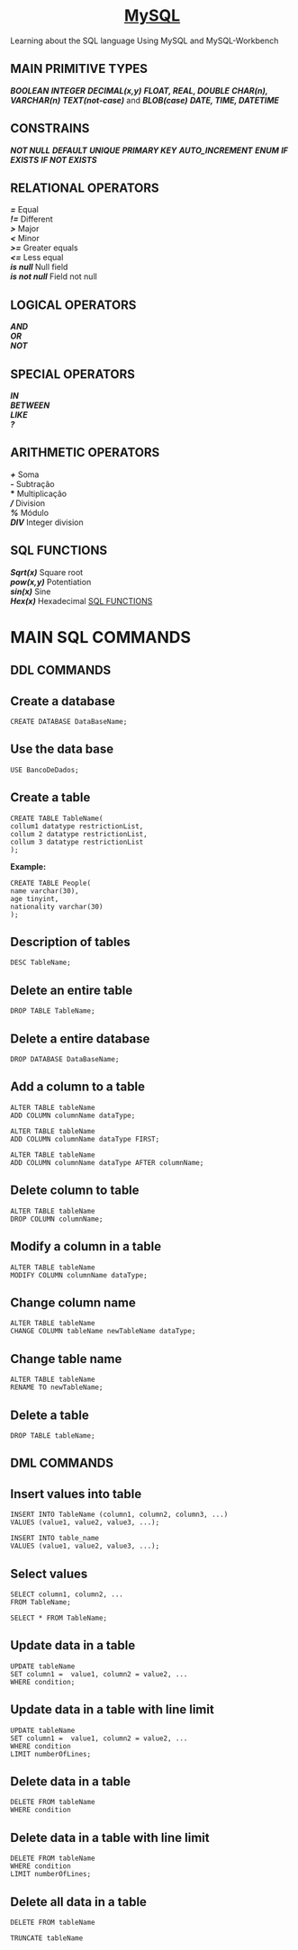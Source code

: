 <h1 align="center"><u>MySQL</u></h1>
Learning about the SQL language 
Using MySQL and MySQL-Workbench

## MAIN PRIMITIVE TYPES
***BOOLEAN***
***INTEGER***
***DECIMAL(x,y)***
***FLOAT, REAL, DOUBLE***
***CHAR(n), VARCHAR(n)***
***TEXT(not-case)*** and ***BLOB(case)***
***DATE, TIME, DATETIME***

## CONSTRAINS
***NOT NULL***
***DEFAULT***
***UNIQUE***
***PRIMARY KEY***
***AUTO_INCREMENT***
***ENUM***
***IF EXISTS***
***IF NOT EXISTS***

## RELATIONAL OPERATORS

***=*** Equal \
***!=*** Different \
***>*** Major \
***<*** Minor \
***>=*** Greater equals \
***<=*** Less equal \
***is null*** Null field \
***is not null*** Field not null 

## LOGICAL OPERATORS

***AND*** \
***OR***  
***NOT***

## SPECIAL OPERATORS
***IN*** \
***BETWEEN***   
***LIKE*** \
***?***

## ARITHMETIC OPERATORS
***+*** Soma \
***-*** Subtração \
<b>*</b> Multiplicação \
***/*** Division \
***%*** Módulo \
***DIV*** Integer division 


## SQL FUNCTIONS
***Sqrt(x)*** Square root \
***pow(x,y)*** Potentiation \
***sin(x)*** Sine \
***Hex(x)*** Hexadecimal
[SQL FUNCTIONS](https://www.w3schools.com/sql/sql_ref_sqlserver.asp)

# MAIN SQL COMMANDS

## DDL COMMANDS

## Create a database

~~~
CREATE DATABASE DataBaseName;
~~~

## Use the data base
~~~
USE BancoDeDados;
~~~
## Create a table
~~~
CREATE TABLE TableName(
collum1 datatype restrictionList,
collum 2 datatype restrictionList,
collum 3 datatype restrictionList
);
 ~~~
 **Example:**
~~~
CREATE TABLE People(
name varchar(30),
age tinyint,
nationality varchar(30)
);
~~~

## Description of tables
~~~
DESC TableName;
~~~

## Delete an entire table
~~~
DROP TABLE TableName;
~~~

## Delete a entire database
~~~
DROP DATABASE DataBaseName;
~~~

## Add a column to a table
~~~
ALTER TABLE tableName
ADD COLUMN columnName dataType;
~~~
~~~
ALTER TABLE tableName
ADD COLUMN columnName dataType FIRST;
~~~
~~~
ALTER TABLE tableName
ADD COLUMN columnName dataType AFTER columnName;
~~~

## Delete column to table
~~~
ALTER TABLE tableName
DROP COLUMN columnName;
~~~

## Modify a column in a table
~~~
ALTER TABLE tableName
MODIFY COLUMN columnName dataType;
~~~

## Change column name
~~~
ALTER TABLE tableName
CHANGE COLUMN tableName newTableName dataType;
~~~

## Change table name
~~~
ALTER TABLE tableName
RENAME TO newTableName;
~~~

## Delete a table
~~~
DROP TABLE tableName;
~~~

## DML COMMANDS

## Insert values into table
~~~
INSERT INTO TableName (column1, column2, column3, ...)
VALUES (value1, value2, value3, ...);
~~~
~~~
INSERT INTO table_name
VALUES (value1, value2, value3, ...);
~~~

## Select values
~~~
SELECT column1, column2, ...
FROM TableName;
~~~
~~~
SELECT * FROM TableName;
~~~

## Update data in a table
~~~
UPDATE tableName
SET column1 =  value1, column2 = value2, ...
WHERE condition;
~~~

## Update data in a table with line limit
~~~
UPDATE tableName
SET column1 =  value1, column2 = value2, ...
WHERE condition
LIMIT numberOfLines;
~~~

## Delete data in a table
~~~
DELETE FROM tableName
WHERE condition
~~~

## Delete data in a table with line limit
~~~
DELETE FROM tableName
WHERE condition
LIMIT numberOfLines;
~~~

## Delete all data in a table
~~~
DELETE FROM tableName
~~~
~~~
TRUNCATE tableName
~~~
